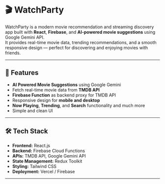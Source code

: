 # 🎬 WatchParty

WatchParty is a modern movie recommendation and streaming discovery app built with **React**, **Firebase**, and **AI-powered movie suggestions** using Google Gemini API.  
It provides real-time movie data, trending recommendations, and a smooth responsive design — perfect for discovering and enjoying movies with friends.

---

## 🚀 Features

- **AI Powered Movie Suggestions** using Google Gemini  
- Fetch real-time movie data from **TMDB API**
- **Firebase Function** as backend proxy for TMDB API  
- Responsive design for **mobile and desktop**
- **Now Playing**, **Trending**, and **Search** functionality and much more
- Simple and clean UI

---

## 🛠 Tech Stack

- **Frontend:** React.js  
- **Backend:** Firebase Cloud Functions  
- **APIs:** TMDB API, Google Gemini API  
- **State Management:** Redux Toolkit  
- **Styling:** Tailwind CSS  
- **Deployment:** Vercel / Firebase  

---


